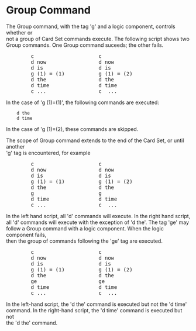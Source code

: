 <h1>Group Command</h1>

<p>The Group command, with the tag 'g' and a logic component, controls whether or <br />
not a group of Card Set commands execute.   The following script shows two <br />
Group commands. One Group command suceeds; the other fails.  </p>

<pre>
        c                     c
        d now                 d now
        d is                  d is
        g (1) = (1)           g (1) = (2)
        d the                 d the
        d time                d time
        c ...                 c  ...        
</pre>

<p>In the case of 'g (1)=(1)', the following commands are executed:  </p>

<pre><code>    d the  
    d time
</code></pre>

<p>In the case of 'g (1)=(2), these commands are skipped.  </p>

<p>The scope of Group command extends to the end of the Card Set, or until another <br />
'g' tag is encountered, for example  </p>

<pre>
        c                     c
        d now                 d now
        d is                  d is
        g (1) = (1)           g (1) = (2)
        d the                 d the  
        g                     g
        d time                d time
        c ...                 c  ...        
</pre>

<p>In the left hand script, all 'd' commands will execute.  In the right hand script, <br />
all 'd' commands will execute with the exception of 'd the'.  The tag 'ge' may <br />
follow a Group command with a logic component. When the logic component fails, <br />
then the group of commands following the 'ge' tag are executed.  </p>

<pre>
        c                     c
        d now                 d now
        d is                  d is
        g (1) = (1)           g (1) = (2)
        d the                 d the  
        ge                    ge
        d time                d time
        c ...                 c  ...       
</pre>

<p>In the left-hand script, the 'd the' command is executed but not the 'd time' <br />
command.  In the right-hand script, the 'd time' command is executed but not <br />
the 'd the' command.  </p>
